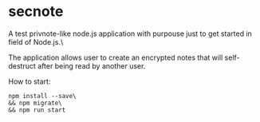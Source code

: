 # secnote
A test privnote-like node.js application with purpouse just to get started in field of Node.js.\

The application allows user to create an encrypted notes that will self-destruct after being read by another user.

How to start:

```
npm install --save\
&& npm migrate\
&& npm run start
```

